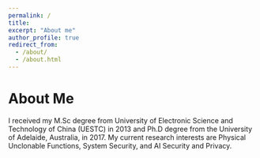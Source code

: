 ```yaml
---
permalink: /
title:
excerpt: "About me"
author_profile: true
redirect_from: 
  - /about/
  - /about.html
---
```

About Me
======

I received  my  M.Sc  degree  from University of Electronic Science and Technology of China (UESTC) in 2013 and Ph.D degree from the University of Adelaide, Australia, in 2017. My current research interests are Physical Unclonable Functions, System Security, and AI Security and Privacy. 
